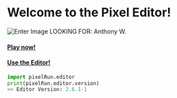 # Welcome to the Pixel Editor!

![Enter Image](https://basic-platformer.python660.repl.co/icon.png)
LOOKING FOR: Anthony W.
#### [**Play now!**](https://pixel.mywire.org)
#### [**Use the Editor!**](https://pixel.mywire.org)
```py
import pixelRun.editor
print(pixelRun.editor.version)
>> Editor Version: 2.6.1-1
```

